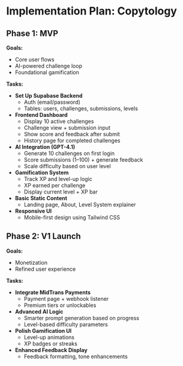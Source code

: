 
# Implementation Plan: Copytology 

## Phase 1: MVP

**Goals:**

* Core user flows
* AI-powered challenge loop
* Foundational gamification

**Tasks:**

* **Set Up Supabase Backend**
    * Auth (email/password)
    * Tables: users, challenges, submissions, levels
* **Frontend Dashboard**
    * Display 10 active challenges
    * Challenge view + submission input
    * Show score and feedback after submit
    * History page for completed challenges
* **AI Integration (GPT-4.1)**
    * Generate 10 challenges on first login
    * Score submissions (1–100) + generate feedback
    * Scale difficulty based on user level
* **Gamification System**
    * Track XP and level-up logic
    * XP earned per challenge
    * Display current level + XP bar
* **Basic Static Content**
    * Landing page, About, Level System explainer
* **Responsive UI**
    * Mobile-first design using Tailwind CSS

## Phase 2: V1 Launch

**Goals:**

* Monetization
* Refined user experience

**Tasks:**

* **Integrate MidTrans Payments**
    * Payment page + webhook listener
    * Premium tiers or unlockables
* **Advanced AI Logic**
    * Smarter prompt generation based on progress
    * Level-based difficulty parameters
* **Polish Gamification UI**
    * Level-up animations
    * XP badges or streaks
* **Enhanced Feedback Display**
    * Feedback formatting, tone enhancements
